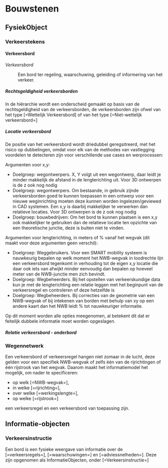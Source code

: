 # Bouwstenen


## FysiekObject

### Verkeerstekens

#### Verkeersbord
<dfn data-lt="verkeersbord|verkeersborden">Verkeersbord</dfn>
<dd>Een bord ter regeling, waarschuwing, geleiding of informering van het verkeer.</dd>

##### Rechtsgeldigheid verkeersborden
In de hiërarchie wordt een onderscheid gemaakt op basis van de rechtsgeldigheid van de verkeersborden, de verkeersborden zijn ofwel van het type [=Wettelijk Verkeersbord] of van het type [=Niet-wettelijk verkeersbord=]



##### Locatie verkeersbord

De positie van het verkeersbord wordt driedubbel geregsitreerd, met het risico op dubbelingen, omdat voor elk van de methodes van vastlegging voordelen te detecteren zijn voor verschillende use cases en werprocessen:

Argumenten voor x,y:
* Doelgroep: wegontwerpers. X, Y volgt uit een wegontwerp, daar leidt je minder makkelijk de afstand in de lengterichting uit. Voor 3D ontwerpen is de z ook nog nodig
* Doelgroep: wegontwerpers. Om bestaande, in gebruik zijnde verkeersborden goed te kunnen toepassen in een ontwerp voor een nieuwe weginrichting moeten deze kunnen worden ingelezen/geviewed in CAD systemen. Een x,y is daarbij makkelijker te verwerken dan relatieve locaties. Voor 3D ontwerpen is de z ook nog nodig
* Doelgroep: bouwbedrijven: Om het bord te kunnen plaatsen is een x,y ook makkelijker te gebruiken dan de relatieve locatie ten opzichte van een theoretische junctie, deze is buiten niet te vinden.

Argumenten voor lengterichting, in meters of % vanaf het wegvak (dit maakt voor deze argumenten geen verschil):

* Doelgroep: Weggebruikers. Voor een SMART mobility systeem is nauwkeurig bepalen op welk moment het NWB-wegvak in loodrechte lijn een verkeersbord tegenkomt in verhouding tot de eigen x,y locatie die daar ook iets van afwijkt minder eenvoudig dan bepalen op hoeveel meter van de NWB-junctie men zich bevindt.
* Doelgroep: Wegbeheerders. Bij het opstellen van verkeerskundige data kun je met de lengterichting een relatie leggen met het beginpunt van de verkeersregel en controleren of deze hetzelfde is
* Doelgroep: Wegbeheerders. Bij correcties van de geometrie van een NWB-wegvak of bij intekenen van borden met behulp van xy op een andere kaart dan het NWB leidt % tot nauwkeuriger informatie.

Op dit moment worden alle opties meegenomen, al betekent dit dat er feitelijk dubbele informatie moet worden opgeslagen.

##### Relatie verkeersbord - onderbord
<div class="issue" data-number="195"></div>



### Wegennetwerk
Een verkeersbord of verkeersregel hangen niet zomaar in de lucht, deze gelden voor een specifiek NWB-wegvak of zelfs één van de rijrichtingen of één rijstrook van het wegvak. Daarom maakt het informatiemodel het mogelijk, om nader te specificeren:

* op welk [=NWB-wegvak=], 
* in welke [=rijrichting=], 
* over welke [=werkingslengte=],
* op welke [=rijstrook=]

een verkeersregel en een verkeersbord van toepassing zijn. 


<div class="issue" data-number="180"></div>

<div class="issue" data-number="183"></div>

<div class="issue" data-number="197"></div>




## Informatie-objecten

### Verkeersinstructie

Een bord is een fysieke weergave van informatie over de [=verkeersregels=], [=waarschuwingen=] en [=adviessnelheden=]. Deze zijn opgenomen als InformatieObjecten, onder [=Verkeersinstructie=]





